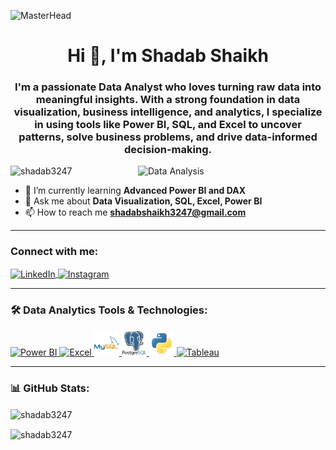 ![MasterHead](https://mir-s3-cdn-cf.behance.net/project_modules/fs/54b6c068097599.5b50bca476b9b.gif)

<h1 align="center">Hi 👋, I'm Shadab Shaikh</h1>
<h3 align="center">
I'm a passionate <b>Data Analyst</b> who loves turning raw data into meaningful insights.  
With a strong foundation in <b>data visualization, business intelligence, and analytics</b>,  
I specialize in using tools like Power BI, SQL, and Excel to uncover patterns,  
solve business problems, and drive data-informed decision-making.  
</h3>

<img align="right" alt="Data Analysis" width="300" src="https://media1.giphy.com/media/v1.Y2lkPTc5MGI3NjExd2xwdjBrdDMyc3N1eDRoazczN2M4bHlzM3pxM2p2ZDJydTF2eGQzNSZjdD1n/LMcB8XospGZO8UQq87/giphy.gif">

<p align="left"> 
  <img src="https://komarev.com/ghpvc/?username=shadab3247&label=Profile%20views&color=0e75b6&style=flat" alt="shadab3247" /> 
</p>

- 🌱 I’m currently learning **Advanced Power BI and DAX**
- 💬 Ask me about **Data Visualization, SQL, Excel, Power BI**
- 📫 How to reach me **shadabshaikh3247@gmail.com**

---

<h3 align="left">Connect with me:</h3>
<p align="left">
<a href="https://www.linkedin.com/in/shadab-shaikh-41b7041a9/" target="blank">
  <img align="center" src="https://raw.githubusercontent.com/rahuldkjain/github-profile-readme-generator/master/src/images/icons/Social/linked-in-alt.svg" alt="LinkedIn" height="30" width="40" />
</a>
<a href="https://instagram.com/dr_zoro_7" target="blank">
  <img align="center" src="https://raw.githubusercontent.com/rahuldkjain/github-profile-readme-generator/master/src/images/icons/Social/instagram.svg" alt="Instagram" height="30" width="40" />
</a>
</p>

---

<h3 align="left">🛠️ Data Analytics Tools & Technologies:</h3>
<p align="left"> 
  <a href="https://powerbi.microsoft.com/" target="_blank" rel="noreferrer"> 
    <img src="https://img.icons8.com/color/48/000000/power-bi.png" alt="Power BI" width="40" height="40"/> 
  </a> 
  <a href="https://www.microsoft.com/en/microsoft-365/excel" target="_blank" rel="noreferrer"> 
    <img src="https://img.icons8.com/color/48/000000/microsoft-excel-2019--v1.png" alt="Excel" width="40" height="40"/> 
  </a> 
  <a href="https://www.mysql.com/" target="_blank" rel="noreferrer"> 
    <img src="https://raw.githubusercontent.com/devicons/devicon/master/icons/mysql/mysql-original-wordmark.svg" alt="MySQL" width="40" height="40"/> 
  </a> 
  <a href="https://www.postgresql.org/" target="_blank" rel="noreferrer"> 
    <img src="https://raw.githubusercontent.com/devicons/devicon/master/icons/postgresql/postgresql-original-wordmark.svg" alt="PostgreSQL" width="40" height="40"/> 
  </a> 
  <a href="https://www.python.org/" target="_blank" rel="noreferrer"> 
    <img src="https://raw.githubusercontent.com/devicons/devicon/master/icons/python/python-original.svg" alt="Python" width="40" height="40"/> 
  </a> 
  <a href="https://www.tableau.com/" target="_blank" rel="noreferrer"> 
    <img src="https://img.icons8.com/color/48/000000/tableau-software.png" alt="Tableau" width="40" height="40"/> 
  </a>
</p>

---

<h3 align="left">📊 GitHub Stats:</h3>

<p><img align="center" src="https://github-readme-stats.vercel.app/api/top-langs?username=shadab3247&show_icons=true&locale=en&layout=compact" alt="shadab3247" /></p>

<p><img align="center" src="https://github-readme-streak-stats.herokuapp.com/?user=shadab3247&" alt="shadab3247" /></p>
